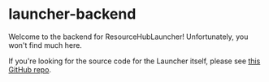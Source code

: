# launcher-backend
Welcome to the backend for ResourceHubLauncher! Unfortunately, you won't find much here.

If you're looking for the source code for the Launcher itself, please see [this GitHub repo](https://github.com/DesktopGooseUnofficial/launcher).
